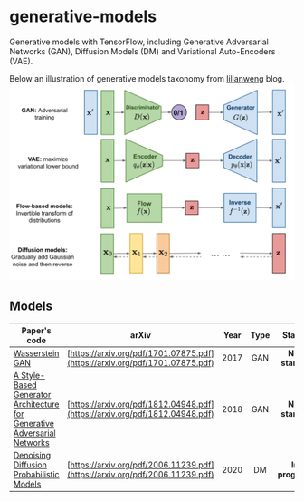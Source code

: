 # generative-models
Generative models with TensorFlow, including Generative Adversarial Networks (GAN), Diffusion Models (DM) and Variational Auto-Encoders (VAE).


Below an illustration of generative models taxonomy from [lilianweng](https://lilianweng.github.io/posts/2021-07-11-diffusion-models/) blog.
![alt text](inputs/generative-overview.png "Generative models")


## Models
| Paper's code | arXiv | Year |  Type | Status |
|---    |:-:    |:-:    |:-:    |:-:    |
| [Wasserstein GAN](src/gan/wasserstein_gan) | [https://arxiv.org/pdf/1701.07875.pdf](https://arxiv.org/pdf/1701.07875.pdf) | 2017 | GAN | **Not started** |
| [A Style-Based Generator Architecture for Generative Adversarial Networks](src/gan/stylegan) | [https://arxiv.org/pdf/1812.04948.pdf](https://arxiv.org/pdf/1812.04948.pdf) | 2018 | GAN | **Not started** |
| [Denoising Diffusion Probabilistic Models](src/dm/denoising_diffusion_probabilistic_models) | [https://arxiv.org/pdf/2006.11239.pdf](https://arxiv.org/pdf/2006.11239.pdf) | 2020 | DM | **In progress** |
